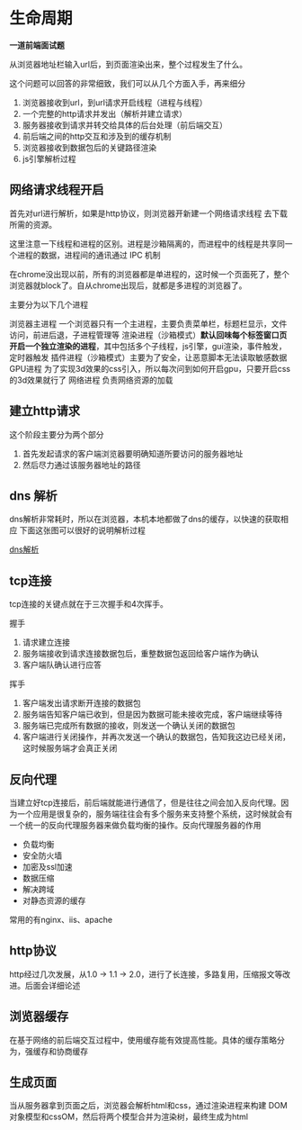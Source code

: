 # 生命周期

**一道前端面试题**

从浏览器地址栏输入url后，到页面渲染出来，整个过程发生了什么。

这个问题可以回答的非常细致，我们可以从几个方面入手，再来细分

1. 浏览器接收到url，到url请求开启线程（进程与线程）
2. 一个完整的http请求并发出（解析并建立请求）
3. 服务器接收到请求并转交给具体的后台处理（前后端交互）
4. 前后端之间的http交互和涉及到的缓存机制
5. 浏览器接收到数据包后的关键路径渲染
6. js引擎解析过程


## 网络请求线程开启

首先对url进行解析，如果是http协议，则浏览器开新建一个网络请求线程
去下载所需的资源。

这里注意一下线程和进程的区别。进程是沙箱隔离的，而进程中的线程是共享同一个进程的数据，进程间的通讯通过 IPC 机制

在chrome没出现以前，所有的浏览器都是单进程的，这时候一个页面死了，整个浏览器就block了。自从chrome出现后，就都是多进程的浏览器了。

主要分为以下几个进程

浏览器主进程 一个浏览器只有一个主进程，主要负责菜单栏，标题栏显示，文件访问，前进后退，子进程管理等
渲染进程（沙箱模式）**默认回味每个标签窗口页开启一个独立渲染的进程**，其中包括多个子线程，js引擎，gui渲染，事件触发，定时器触发
插件进程（沙箱模式）主要为了安全，让恶意脚本无法读取敏感数据
GPU进程 为了实现3d效果的css引入，所以每次问到如何开启gpu，只要开启css的3d效果就行了
网络进程 负责网络资源的加载

## 建立http请求

这个阶段主要分为两个部分

1. 首先发起请求的客户端浏览器要明确知道所要访问的服务器地址
2. 然后尽力通过该服务器地址的路径

## dns 解析

dns解析非常耗时，所以在浏览器，本机本地都做了dns的缓存，以快速的获取相应
下面这张图可以很好的说明解析过程

[dns解析](../images/performance/1.jpg)

## tcp连接

tcp连接的关键点就在于三次握手和4次挥手。

握手

1. 请求建立连接
2. 服务端接收到请求连接数据包后，重整数据包返回给客户端作为确认
3. 客户端队确认进行应答

挥手

1. 客户端发出请求断开连接的数据包
2. 服务端告知客户端已收到，但是因为数据可能未接收完成，客户端继续等待
3. 服务端已完成所有数据的接收，则发送一个确认关闭的数据包
4. 客户端进行关闭操作，并再次发送一个确认的数据包，告知我这边已经关闭，这时候服务端才会真正关闭


## 反向代理

当建立好tcp连接后，前后端就能进行通信了，但是往往之间会加入反向代理。因为一个应用是很复杂的，服务端往往会有多个服务来支持整个系统，这时候就会有一个统一的反向代理服务器来做负载均衡的操作。反向代理服务器的作用

- 负载均衡
- 安全防火墙
- 加密及ssl加速
- 数据压缩
- 解决跨域
- 对静态资源的缓存
  
常用的有nginx、iis、apache

## http协议

http经过几次发展，从1.0 -> 1.1 -> 2.0，进行了长连接，多路复用，压缩报文等改进。后面会详细论述


## 浏览器缓存

在基于网络的前后端交互过程中，使用缓存能有效提高性能。具体的缓存策略分为，强缓存和协商缓存

## 生成页面

当从服务器拿到页面之后，浏览器会解析html和css，通过渲染进程来构建 DOM对象模型和cssOM，然后将两个模型合并为渲染树，最终生成为html